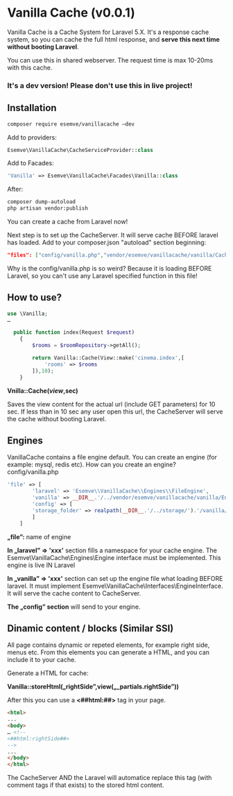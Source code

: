 # Vanilla Cache (v0.0.1)

Vanilla Cache is a Cache System for Laravel 5.X. It's a response cache system, so you can cache the full html response, and **serve this next time without booting Laravel**. 

You can use this in shared webserver. The request time is max 10-20ms with this cache.

### It's a dev version! Please don't use this in live project!

## Installation

```bash
composer require esemve/vanillacache –dev
```

Add to providers:
```php
Esemve\VanillaCache\CacheServiceProvider::class
```

Add to Facades:
```php
'Vanilla' => Esemve\VanillaCache\Facades\Vanilla::class
```

After:
```bash
composer dump-autoload
php artisan vendor:publish
```

You can create a cache from Laravel now! 

Next step is to set up the CacheServer. It will serve cache BEFORE laravel has loaded. Add to your composer.json "autoload" section beginning:

```json
"files": ["config/vanilla.php","vendor/esemve/vanillacache/vanilla/CacheServer.php"],
```

Why is the config/vanilla.php is so weird?
Because it is loading BEFORE Laravel, so you can't use any Laravel specified function in this file!


## How to use?

```php
use \Vanilla;
…

  public function index(Request $request)
    {
        $rooms = $roomRepository->getAll();

        return Vanilla::Cache(View::make('cinema.index',[
            'rooms' => $rooms
        ]),10);
    }
```

**Vnilla::Cache($view,$sec)**

Saves the view content for the actual url (include GET parameters) for 10 sec. If less than in 10 sec any user open this url, the CacheServer will serve the cache without booting Laravel.



## Engines
VanillaCache contains a file engine default. You can create an engine (for example: mysql, redis etc). 
How can you create an engine? config/vanilla.php

```php
'file' => [
	    'laravel' => 'Esemve\\VanillaCache\\Engines\\FileEngine',
	    'vanilla' => __DIR__.'/../vendor/esemve/vanillacache/vanilla/Engines/FileEngine.php',
	    'config' => [
		'storage_folder' => realpath(__DIR__.'/../storage/').'/vanilla/'
	    ]
	]
```

**„file”:** name of engine

**In „laravel” => 'xxx'** section fills a namespace for your cache engine. The Esemve\VanillaCache\Engines\Engine interface must be implemented. This engine is live IN Laravel

**In „vanilla” => 'xxx'** section can set up the engine file what loading BEFORE laravel. It must implement Esemve\VanillaCache\Interfaces\EngineInterface. It will serve the cache content to CacheServer.

**The „config” section** will send to your engine.


## Dinamic content / blocks (Similar SSI)
All page contains dynamic or repeted elements, for example right side, menus etc. From this elements you can generate a HTML, and you can include it to your cache.

Generate a HTML for cache:

**Vanilla::storeHtml(„rightSide”,view(„_partials.rightSide”))**

After this you can use a **<##html:##>** tag in your page.
```html
<html>
...
<body>
… <!--
<##html:rightSide##>
-->
...
</body>
</html>
```
The CacheServer AND the Laravel will automatice replace this tag (with comment tags if that exists) to the stored html content.
